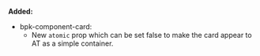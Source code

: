 **Added:**

- bpk-component-card:
  - New `atomic` prop which can be set false to make the card appear to AT as a simple container.

